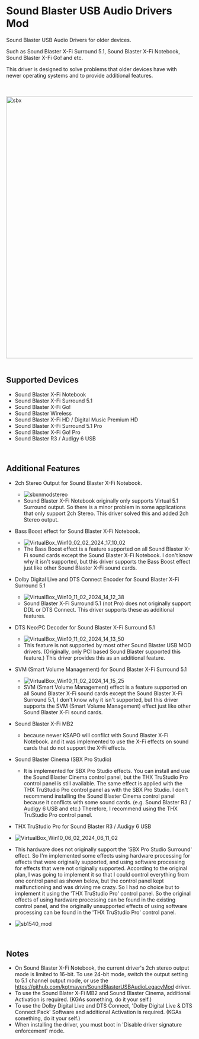 # Sound Blaster USB Audio Drivers Mod

Sound Blaster USB Audio Drivers for older devices.

Such as Sound Blaster X-Fi Surround 5.1, Sound Blaster X-Fi Notebook, Sound Blaster X-Fi Go! and etc.

This driver is designed to solve problems that older devices have with newer operating systems and to provide additional features.

<br/><br/>
<img width="1323" height="707" alt="sbx" src="https://github.com/user-attachments/assets/6c12ec45-7029-425b-94b5-a91fc4066506" />
<br/><br/>

## Supported Devices
 - Sound Blaster X-Fi Notebook
 - Sound Blaster X-Fi Surround 5.1
 - Sound Blaster X-Fi Go!
 - Sound Blaster Wireless
 - Sound Blaster X-Fi HD / Digital Music Premium HD
 - Sound Blaster X-Fi Surround 5.1 Pro
 - Sound Blaster X-Fi Go! Pro
 - Sound Blaster R3 / Audigy 6 USB

<br/>

## Additional Features
 - 2ch Stereo Output for Sound Blaster X-Fi Notebook.
   - ![sbxnmodstereo](https://github.com/kgtmaven/SoundBlasterUSBAudioMod/assets/24592498/3a4771ca-9745-4942-b226-3a6d85878cb9)
   - Sound Blaster X-Fi Notebook originally only supports Virtual 5.1 Surround output. So there is a minor problem in some applications that only support 2ch Stereo. This driver solved this and added 2ch Stereo output.

 - Bass Boost effect for Sound Blaster X-Fi Notebook.
   - ![VirtualBox_Win10_02_02_2024_17_10_02](https://github.com/kgtmaven/SoundBlasterUSBAudioMod/assets/24592498/87acaa91-bba0-47c3-a14c-5007c098068c)
   - The Bass Boost effect is a feature supported on all Sound Blaster X-Fi sound cards except the Sound Blaster X-Fi Notebook. I don't know why it isn't supported, but this driver supports the Bass Boost effect just like other Sound Blaster X-Fi sound cards.

 - Dolby Digital Live and DTS Connect Encoder for Sound Blaster X-Fi Surround 5.1
   - ![VirtualBox_Win10_11_02_2024_14_12_38](https://github.com/kgtmaven/SoundBlasterUSBAudioMod/assets/24592498/253ce891-345b-4093-9c91-540b14652194)
   - Sound Blaster X-Fi Surround 5.1 (not Pro) does not originally support DDL or DTS Connect. This driver supports these as additional features.
 
 - DTS Neo:PC Decoder for Sound Blaster X-Fi Surround 5.1
   - ![VirtualBox_Win10_11_02_2024_14_13_50](https://github.com/kgtmaven/SoundBlasterUSBAudioMod/assets/24592498/74063a89-beb7-4d56-93fc-546b621c7585)
   - This feature is not supported by most other Sound Blaster USB MOD drivers. (Originally, only PCI based Sound Blaster supported this feature.) This driver provides this as an additional feature.

 - SVM (Smart Volume Management) for Sound Blaster X-Fi Surround 5.1
   - ![VirtualBox_Win10_11_02_2024_14_15_25](https://github.com/kgtmaven/SoundBlasterUSBAudioMod/assets/24592498/9fd547f0-4c69-497b-b002-3b3245f2ffd1)
   - SVM (Smart Volume Management) effect is a feature supported on all Sound Blaster X-Fi sound cards except the Sound Blaster X-Fi Surround 5.1, I don't know why it isn't supported, but this driver supports the SVM (Smart Volume Management) effect just like other Sound Blaster X-Fi sound cards.

 - Sound Blaster X-Fi MB2
   - because newer KSAPO will conflict with Sound Blaster X-Fi Notebook. and it was implemented to use the X-Fi effects on sound cards that do not support the X-Fi effects.

 - Sound Blaster Cinema (SBX Pro Studio)
   - It is implemented for SBX Pro Studio effects. You can install and use the Sound Blaster Cinema control panel, but the THX TruStudio Pro control panel is still available. The same effect is applied with the THX TruStudio Pro control panel as with the SBX Pro Studio. I don't recommend installing the Sound Blaster Cinema control panel because it conflicts with some sound cards. (e.g. Sound Blaster R3 / Audigy 6 USB and etc.) Therefore, I recommend using the THX TruStudio Pro control panel.

 - THX TruStudio Pro for Sound Blaster R3 / Audigy 6 USB
 - ![VirtualBox_Win10_06_02_2024_06_11_02](https://github.com/kgtmaven/SoundBlasterUSBAudioMod/assets/24592498/5f2cd197-7b5e-42af-81a4-1e23f3e29f7f)
 - This hardware does not originally support the 'SBX Pro Studio Surround' effect. So I'm implemented some effects using hardware processing for effects that were originally supported, and using software processing for effects that were not originally supported. According to the original plan, I was going to implement it so that I could control everything from one control panel as shown below, but the control panel kept malfunctioning and was driving me crazy. So I had no choice but to implement it using the 'THX TruStudio Pro' control panel. So the original effects of using hardware processing can be found in the existing control panel, and the originally unsupported effects of using software processing can be found in the 'THX TruStudio Pro' control panel.

 - ![sb1540_mod](https://github.com/kgtmaven/SoundBlasterUSBAudioMod/assets/24592498/654e51ba-b5e4-4f59-8052-5b6754effadc)



<br/>

## Notes
 - On Sound Blaster X-Fi Notebook, the current driver's 2ch stereo output mode is limited to 16-bit. To use 24-bit mode, switch the output setting to 5.1 channel output mode, or use the https://github.com/kgtmaven/SoundBlasterUSBAudioLegacyMod driver.
 - To use the Sound Blater X-Fi MB2 and Sound Blaster Cinema, additional Activation is required. (KGAs something, do it your self.)
 - To use the Dolby Digital Live and DTS Connect, 'Dolby Digital Live & DTS Connect Pack' Software and additional Activation is required. (KGAs something, do it your self.)
 - When installing the driver, you must boot in 'Disable driver signature enforcement' mode.

